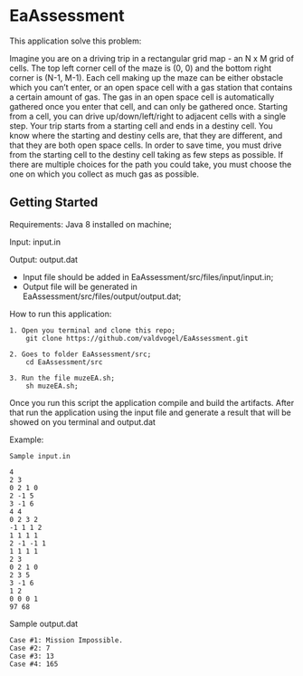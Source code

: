 # EaAssessment

This application solve this problem:

Imagine you are on a driving trip in a rectangular grid map - an N x M grid of cells. The top left corner cell of the maze is (0, 0) and the bottom right corner is (N-1, M-1). Each cell making up the maze can be either obstacle which you can’t enter, or an open space cell with a gas station that contains a certain amount of gas. The gas in an open space cell is automatically gathered once you enter that cell, and can only be gathered once. Starting from a cell, you can drive up/down/left/right to adjacent cells with a single step.
Your trip starts from a starting cell and ends in a destiny cell. You know where the starting and destiny cells are, that they are different, and that they are both open space cells. In order to save time, you must drive from the starting cell to the destiny cell taking as few steps as possible. If there are multiple choices for the path you could take, you must choose the one on which you collect as much gas as possible.

## Getting Started

Requirements:
Java 8 installed on machine;

Input:
input.in

Output:
output.dat

* Input file should be added in EaAssessment/src/files/input/input.in;
* Output file will be generated in EaAssessment/src/files/output/output.dat;

How to run this application:

```
1. Open you terminal and clone this repo;
	git clone https://github.com/valdvogel/EaAssessment.git
	
2. Goes to folder EaAssessment/src;
	cd EaAssessment/src
	
3. Run the file muzeEA.sh;
	sh muzeEA.sh;
```

Once you run this script the application compile and build the artifacts. 
After that run the application using the input file and generate a result that will be showed on you terminal and output.dat

Example:

```
Sample input.in

4
2 3
0 2 1 0
2 -1 5
3 -1 6
4 4
0 2 3 2
-1 1 1 2
1 1 1 1
2 -1 -1 1
1 1 1 1
2 3
0 2 1 0
2 3 5
3 -1 6
1 2
0 0 0 1
97 68
```

Sample output.dat

```
Case #1: Mission Impossible.
Case #2: 7
Case #3: 13
Case #4: 165
```
